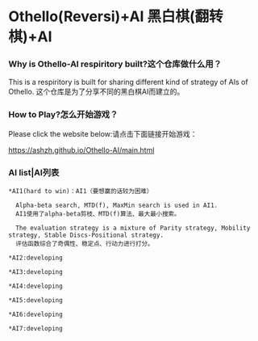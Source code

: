 # Othello(Reversi)+AI 黑白棋(翻转棋)+AI



### Why is Othello-AI respiritory built?这个仓库做什么用？

This is a respiritory is built for sharing different kind of strategy of AIs of Othello.
这个仓库是为了分享不同的黑白棋AI而建立的。


### How to Play?怎么开始游戏？
Please click the website below:请点击下面链接开始游戏：

https://ashzh.github.io/Othello-AI/main.html


### AI list|AI列表
    *AI1(hard to win)：AI1（要想赢的话较为困难）
    
      Alpha-beta search, MTD(f), MaxMin search is used in AI1.
      AI1使用了alpha-beta剪枝、MTD(f)算法、最大最小搜索。
      
      The evaluation strategy is a mixture of Parity strategy, Mobility strategy, Stable Discs-Positional strategy.
      评估函数综合了奇偶性、稳定点、行动力进行打分。
    
    *AI2:developing
    
    *AI3:developing
    
    *AI4:developing
    
    *AI5:developing
    
    *AI6:developing
    
    *AI7:developing
